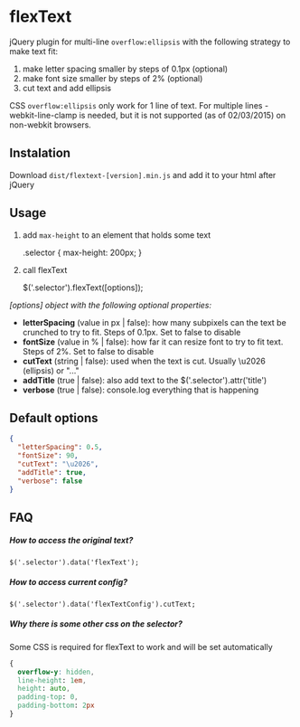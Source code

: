 # flexText

jQuery plugin for multi-line `overflow:ellipsis` with the following
strategy to make text fit:

1. make letter spacing smaller by steps of 0.1px (optional)
2. make font size smaller by steps of 2% (optional)
3. cut text and add ellipsis

CSS `overflow:ellipsis` only work for 1 line of text. For multiple lines
-webkit-line-clamp is needed, but it is not supported (as of 02/03/2015)
on non-webkit browsers.

## Instalation

  Download `dist/flextext-[version].min.js` and add it to your html
  after jQuery

## Usage

1. add `max-height` to an element that holds some text

    .selector { max-height: 200px; }

2. call flexText

    $('.selector').flexText([options]);

*[options] object with the following optional properties:*

- **letterSpacing** (value in px | false): how many subpixels can the text
  be crunched to try to fit. Steps of 0.1px. Set to false to disable
- **fontSize** (value in % | false): how far it can resize font to try
  to fit text. Steps of 2%. Set to false to disable
- **cutText** (string | false): used when the text is cut.
  Usually \u2026 (ellipsis) or "..."
- **addTitle** (true | false): also add text to the
  $('.selector').attr('title')
- **verbose** (true | false): console.log everything that is happening

## Default options
```json
{
  "letterSpacing": 0.5,
  "fontSize": 90,
  "cutText": "\u2026",
  "addTitle": true,
  "verbose": false
}
```

## FAQ

##### How to access the original text?
    $('.selector').data('flexText');

##### How to access current config?
    $('.selector').data('flexTextConfig').cutText;

##### Why there is some other css on the selector?
Some CSS is required for flexText to work and will be set automatically
```css
{
  overflow-y: hidden,
  line-height: 1em,
  height: auto,
  padding-top: 0,
  padding-bottom: 2px
}
```